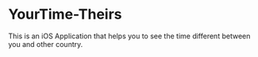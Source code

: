 # YourTime-Theirs
This is an iOS Application that helps you to see the time different between you and other country.
